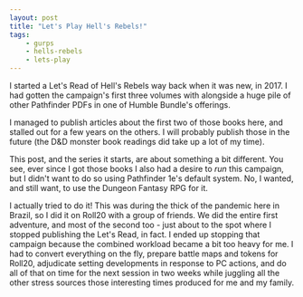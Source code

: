 ```yaml
---
layout: post
title: "Let's Play Hell's Rebels!"
tags:
    - gurps
    - hells-rebels
    - lets-play
---
```


I started a Let's Read of Hell's Rebels way back when it was new, in 2017. I had
gotten the campaign's first three volumes with alongside a huge pile of other
Pathfinder PDFs in one of Humble Bundle's offerings.

I managed to publish articles about the first two of those books here, and
stalled out for a few years on the others. I will probably publish those in the
future (the D&D monster book readings did take up a lot of my time).

This post, and the series it starts, are about something a bit different. You
see, ever since I got those books I also had a desire to _run_ this campaign,
but I didn't want to do so using Pathfinder 1e's default system. No, I wanted,
and still want, to use the Dungeon Fantasy RPG for it.

I actually tried to do it! This was during the thick of the pandemic here in
Brazil, so I did it on Roll20 with a group of friends. We did the entire first
adventure, and most of the second too - just about to the spot where I stopped
publishing the Let's Read, in fact. I ended up stopping that campaign because
the combined workload became a bit too heavy for me. I had to convert everything
on the fly, prepare battle maps and tokens for Roll20, adjudicate setting
developments in response to PC actions, and do all of that on time for the next
session in two weeks while juggling all the other stress sources those
interesting times produced for me and my family.
